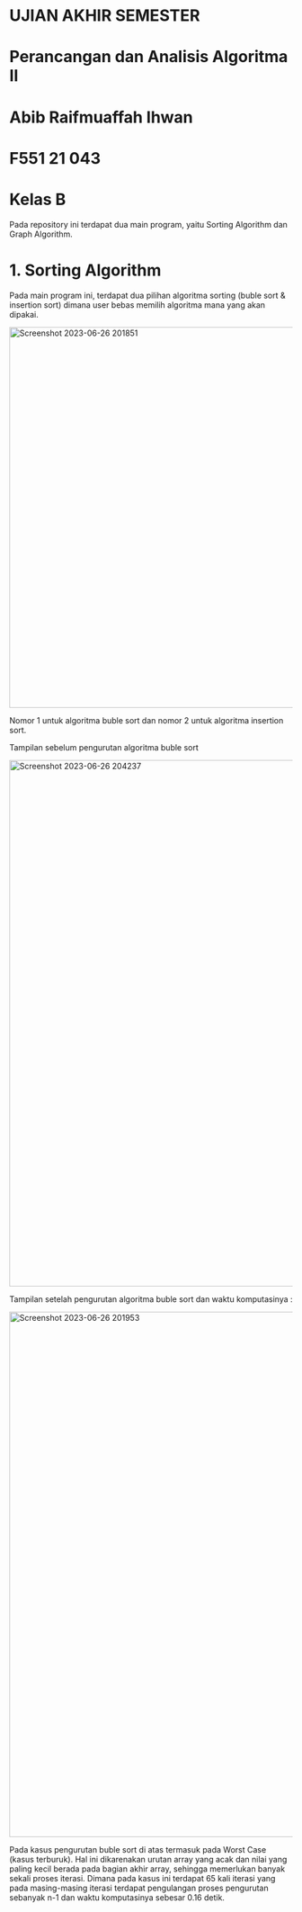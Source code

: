 # UJIAN AKHIR SEMESTER
# Perancangan dan Analisis Algoritma II

# Abib Raifmuaffah Ihwan
# F551 21 043
# Kelas B

Pada repository ini terdapat dua main program, yaitu Sorting Algorithm dan Graph Algorithm.

# 1. Sorting Algorithm
Pada main program ini, terdapat dua pilihan algoritma sorting (buble sort & insertion sort) dimana user bebas memilih algoritma mana yang akan dipakai.

<img width="677" alt="Screenshot 2023-06-26 201851" src="https://github.com/AbibRaifmuaffahIhwan/F55121043_Abib_UAS_PAAII/assets/109569005/2bd7da39-3a1f-4ab7-9ed4-b7f8d591dfbb">

Nomor 1 untuk algoritma buble sort dan nomor 2 untuk algoritma insertion sort.

Tampilan sebelum pengurutan algoritma buble sort

<img width="936" alt="Screenshot 2023-06-26 204237" src="https://github.com/AbibRaifmuaffahIhwan/F55121043_Abib_UAS_PAAII/assets/109569005/ab93a59e-1b9e-456f-bc77-02b6c21f859e">

Tampilan setelah pengurutan  algoritma buble sort dan waktu komputasinya :

<img width="934" alt="Screenshot 2023-06-26 201953" src="https://github.com/AbibRaifmuaffahIhwan/F55121043_Abib_UAS_PAAII/assets/109569005/cf8eb519-6c04-4323-9b5f-b15abb4c3168">

Pada kasus pengurutan buble sort di atas termasuk pada Worst Case (kasus terburuk). Hal ini dikarenakan urutan array yang acak dan nilai yang paling kecil berada pada bagian akhir array, sehingga memerlukan banyak sekali proses iterasi. Dimana pada kasus ini terdapat 65 kali iterasi yang pada masing-masing iterasi terdapat pengulangan proses pengurutan sebanyak n-1 dan waktu komputasinya sebesar 0.16 detik.



     
